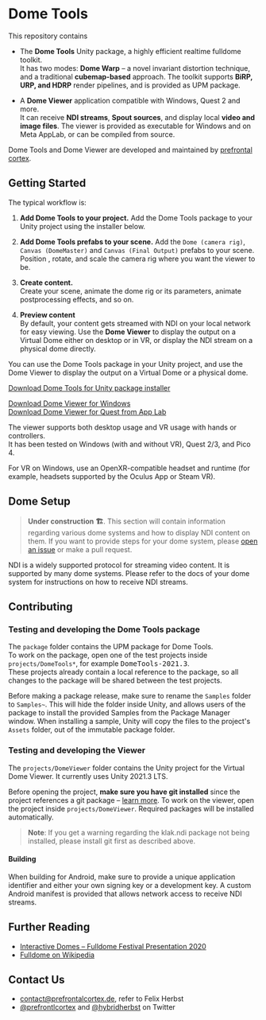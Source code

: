 # Dome Tools

This repository contains
- The **Dome Tools** Unity package, a highly efficient realtime fulldome toolkit.   
  It has two modes: **Dome Warp** – a novel invariant distortion technique, and a traditional **cubemap-based** approach. The toolkit supports **BiRP, URP, and HDRP** render pipelines, and is provided as UPM package.  

- A **Dome Viewer** application compatible with Windows, Quest 2 and more.   
  It can receive **NDI streams**, **Spout sources**, and display local **video and image files**. The viewer is provided as executable for Windows and on Meta AppLab, or can be compiled from source.  

Dome Tools and Dome Viewer are developed and maintained by [prefrontal cortex](https://prefrontalcortex.de).  

## Getting Started

The typical workflow is:

1. **Add Dome Tools to your project.**
   Add the Dome Tools package to your Unity project using the installer below. 

2. **Add Dome Tools prefabs to your scene.**
   Add the `Dome (camera rig)`, `Canvas (DomeMaster)` and `Canvas (Final Output)` prefabs to your scene. Position , rotate, and scale the camera rig where you want the viewer to be.  

1. **Create content.**  
   Create your scene, animate the dome rig or its parameters, animate postprocessing effects, and so on.  

2. **Preview content**  
   By default, your content gets streamed with NDI on your local network for easy viewing. Use the **Dome Viewer** to display the output on a Virtual Dome either on desktop or in VR, or display the NDI stream on a physical dome directly.     

You can use the Dome Tools package in your Unity project, and use the Dome Viewer to display the output on a Virtual Dome or a physical dome.

[Download Dome Tools for Unity package installer]()  

[Download Dome Viewer for Windows]()  
[Download Dome Viewer for Quest from App Lab]()  

The viewer supports both desktop usage and VR usage with hands or controllers.  
It has been tested on Windows (with and without VR), Quest 2/3, and Pico 4.  

For VR on Windows, use an OpenXR-compatible headset and runtime (for example, headsets supported by the Oculus App or Steam VR).  

## Dome Setup

> **Under construction 🏗️**. This section will contain information regarding various dome systems and how to display NDI content on them. If you want to provide steps for your dome system, please [open an issue](https://github.com/prefrontalcortex/Dome-Tools/issues/new/choose) or make a pull request.  

NDI is a widely supported protocol for streaming video content. It is supported by many dome systems. Please refer to the docs of your dome system for instructions on how to receive NDI streams.  

## Contributing

### Testing and developing the Dome Tools package

The `package` folder contains the UPM package for Dome Tools.   
To work on the package, open one of the test projects inside `projects/DomeTools*`, for example <kbd>DomeTools-2021.3</kbd>.  
These projects already contain a local reference to the package, so all changes to the package will be shared between the test projects.  

Before making a package release, make sure to rename the `Samples` folder to `Samples~`. This will hide the folder inside Unity, and allows users of the package to install the provided Samples from the Package Manager window. When installing a sample, Unity will copy the files to the project's `Assets` folder, out of the immutable package folder.  

### Testing and developing the Viewer

The `projects/DomeViewer` folder contains the Unity project for the Virtual Dome Viewer. It currently uses Unity 2021.3 LTS.  

Before opening the project, **make sure you have git installed** since the project references a git package – [learn more](https://docs.unity3d.com/Manual/upm-git.html).  To work on the viewer, open the project inside `projects/DomeViewer`. Required packages will be installed automatically.

> **Note**: If you get a warning regarding the klak.ndi package not being installed, please install git first as described above.  

#### Building

When building for Android, make sure to provide a unique application identifier and either your own signing key or a development key. A custom Android manifest is provided that allows network access to receive NDI streams.  

## Further Reading
- [Interactive Domes – Fulldome Festival Presentation 2020](https://www.youtube.com/watch?v=vjvYJ7hgbyo)
- [Fulldome on Wikipedia](https://en.wikipedia.org/wiki/Fulldome)

## Contact Us
- contact@prefrontalcortex.de, refer to Felix Herbst
- [@prefrontlcortex](https://twitter.com/prefrontlcortex) and [@hybridherbst](https://twitter.com/hybridherbst) on Twitter